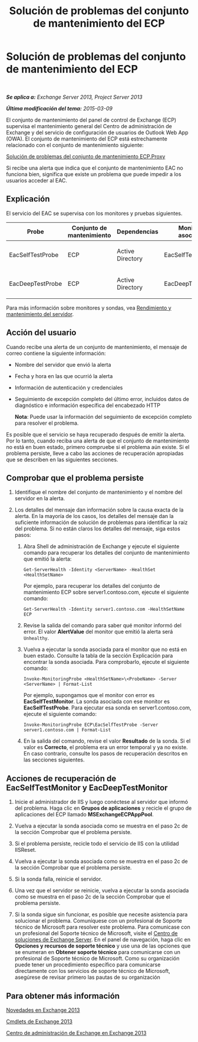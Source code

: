 ﻿---
title: Solución de problemas del conjunto de mantenimiento del ECP
TOCTitle: Solución de problemas del conjunto de mantenimiento del ECP
ms:assetid: 0a1cfcd5-585c-4a0a-9d3c-28dc49e16a6c
ms:mtpsurl: https://technet.microsoft.com/es-es/library/ms.exch.scom.ecp(v=EXCHG.150)
ms:contentKeyID: 53181900
ms.date: 10/08/2015
mtps_version: v=EXCHG.150
ms.translationtype: HT
---

# Solución de problemas del conjunto de mantenimiento del ECP

 

_**Se aplica a:**  Exchange Server 2013, Project Server 2013_

_**Última modificación del tema:**  2015-03-09_

El conjunto de mantenimiento del panel de control de Exchange (ECP) supervisa el mantenimiento general del Centro de administración de Exchange y del servicio de configuración de usuarios de Outlook Web App (OWA). El conjunto de mantenimiento del ECP está estrechamente relacionado con el conjunto de mantenimiento siguiente:

[Solución de problemas del conjunto de mantenimiento ECP.Proxy](troubleshooting-ecp-proxy-health-set.md)

Si recibe una alerta que indica que el conjunto de mantenimiento EAC no funciona bien, significa que existe un problema que puede impedir a los usuarios acceder al EAC.

## Explicación

El servicio del EAC se supervisa con los monitores y pruebas siguientes.


<table>
<colgroup>
<col style="width: 25%" />
<col style="width: 25%" />
<col style="width: 25%" />
<col style="width: 25%" />
</colgroup>
<thead>
<tr class="header">
<th>Probe</th>
<th>Conjunto de mantenimiento</th>
<th>Dependencias</th>
<th>Monitores asociados</th>
</tr>
</thead>
<tbody>
<tr class="odd">
<td><p>EacSelfTestProbe</p></td>
<td><p>ECP</p></td>
<td><p>Active Directory</p></td>
<td><p>EacSelfTestMonitor</p></td>
</tr>
<tr class="even">
<td><p>EacDeepTestProbe</p></td>
<td><p>ECP</p></td>
<td><p>Active Directory</p></td>
<td><p>EacDeepTestMonitor</p></td>
</tr>
</tbody>
</table>


Para más información sobre monitores y sondas, vea [Rendimiento y mantenimiento del servidor](https://technet.microsoft.com/es-es/library/jj150551\(v=exchg.150\)).

## Acción del usuario

Cuando recibe una alerta de un conjunto de mantenimiento, el mensaje de correo contiene la siguiente información:

  - Nombre del servidor que envió la alerta

  - Fecha y hora en las que ocurrió la alerta

  - Información de autenticación y credenciales

  - Seguimiento de excepción completo del último error, incluidos datos de diagnóstico e información específica del encabezado HTTP
    
    **Nota**: Puede usar la información del seguimiento de excepción completo para resolver el problema.

Es posible que el servicio se haya recuperado después de emitir la alerta. Por lo tanto, cuando reciba una alerta de que el conjunto de mantenimiento no está en buen estado, primero compruebe si el problema aún existe. Si el problema persiste, lleve a cabo las acciones de recuperación apropiadas que se describen en las siguientes secciones.

## Comprobar que el problema persiste

1.  Identifique el nombre del conjunto de mantenimiento y el nombre del servidor en la alerta.

2.  Los detalles del mensaje dan información sobre la causa exacta de la alerta. En la mayoría de los casos, los detalles del mensaje dan la suficiente información de solución de problemas para identificar la raíz del problema. Si no están claros los detalles del mensaje, siga estos pasos:
    
    1.  Abra Shell de administración de Exchange y ejecute el siguiente comando para recuperar los detalles del conjunto de mantenimiento que emitió la alerta:
        
            Get-ServerHealth -Identity <ServerName> -HealthSet <HealthSetName>
        
        Por ejemplo, para recuperar los detalles del conjunto de mantenimiento ECP sobre server1.contoso.com, ejecute el siguiente comando:
        
            Get-ServerHealth -Identity server1.contoso.com -HealthSetName ECP
    
    2.  Revise la salida del comando para saber qué monitor informó del error. El valor **AlertValue** del monitor que emitió la alerta será `Unhealthy`.
    
    3.  Vuelva a ejecutar la sonda asociada para el monitor que no está en buen estado. Consulte la tabla de la sección Explicación para encontrar la sonda asociada. Para comprobarlo, ejecute el siguiente comando:
        
            Invoke-MonitoringProbe <HealthSetName>\<ProbeName> -Server <ServerName> | Format-List
        
        Por ejemplo, supongamos que el monitor con error es **EacSelfTestMonitor**. La sonda asociada con ese monitor es **EacSelfTestProbe**. Para ejecutar esa sonda en server1.contoso.com, ejecute el siguiente comando:
        
            Invoke-MonitoringProbe ECP\EacSelfTestProbe -Server server1.contoso.com | Format-List
    
    4.  En la salida del comando, revise el valor **Resultado** de la sonda. Si el valor es **Correcto**, el problema era un error temporal y ya no existe. En caso contrario, consulte los pasos de recuperación descritos en las secciones siguientes.

## Acciones de recuperación de EacSelfTestMonitor y EacDeepTestMonitor

1.  Inicie el administrador de IIS y luego conéctese al servidor que informó del problema. Haga clic en **Grupos de aplicaciones** y recicle el grupo de aplicaciones del ECP llamado **MSExchangeECPAppPool**.

2.  Vuelva a ejecutar la sonda asociada como se muestra en el paso 2c de la sección Comprobar que el problema persiste.

3.  Si el problema persiste, recicle todo el servicio de IIS con la utilidad IISReset.

4.  Vuelva a ejecutar la sonda asociada como se muestra en el paso 2c de la sección Comprobar que el problema persiste.

5.  Si la sonda falla, reinicie el servidor.

6.  Una vez que el servidor se reinicie, vuelva a ejecutar la sonda asociada como se muestra en el paso 2c de la sección Comprobar que el problema persiste.

7.  Si la sonda sigue sin funcionar, es posible que necesite asistencia para solucionar el problema. Comuníquese con un profesional de Soporte técnico de Microsoft para resolver este problema. Para comunicase con un profesional del Soporte técnico de Microsoft, visite el [Centro de soluciones de Exchange Server](http://go.microsoft.com/fwlink/p/?linkid=180809). En el panel de navegación, haga clic en **Opciones y recursos de soporte técnico** y use una de las opciones que se enumeran en **Obtener soporte técnico** para comunicarse con un profesional de Soporte técnico de Microsoft. Como su organización puede tener un procedimiento específico para comunicarse directamente con los servicios de soporte técnico de Microsoft, asegúrese de revisar primero las pautas de su organización

## Para obtener más información

[Novedades en Exchange 2013](https://technet.microsoft.com/es-es/library/jj150540\(v=exchg.150\))

[Cmdlets de Exchange 2013](https://technet.microsoft.com/es-es/library/bb124413\(v=exchg.150\))

[Centro de administración de Exchange en Exchange 2013](https://technet.microsoft.com/es-es/library/jj150562\(v=exchg.150\))

